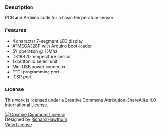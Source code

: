 ### Description

PCB and Arduino code for a basic temperature sensor

### Features

- 4 character 7-segment LED display
- ATMEGA328P with Arduino boot-loader
- 5V operation @ 16Mhz
- DS18B20 temperature sensor
- 1x button to select unit
- Mini USB power connector
- FTDI programming port
- ICSP port

### License

This work is licensed under a Creative Commons Attribution-ShareAlike 4.0 International License.

<a rel="license" href="http://creativecommons.org/licenses/by-sa/4.0/"><img alt="Creative Commons License" style="border-width:0" src="https://i.creativecommons.org/l/by-sa/4.0/88x31.png" /></a><br />
Designed by <a xmlns:cc="http://creativecommons.org/ns#" href="http://www.richardhawthorn.com" property="cc:attributionName" rel="cc:attributionURL" target="_blank">Richard Hawthorn</a><br />
<a rel="license" href="http://creativecommons.org/licenses/by-sa/4.0/" target="_blank">View License</a>

